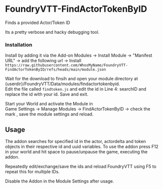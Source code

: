 # FoundryVTT-FindActorTokenByID

Finds a provided Actor/Token ID

Its a pretty verbose and hacky debugging tool.

### Installation

Install by adding it via the Add-on Modules -> Install Module -> "Manifest URL" -> add the following url -> Install  
`https://raw.githubusercontent.com/WhosMyName/FoundryVTT-FindActorTokenByID/refs/heads/main/module.json`

Wait for the download to finsih and open your module directory at {userdir}/FoundryVTT/Data/modules/findactortokenbyid.  
Edit the file called `findtoken.js` and edit the id in Line 4: searchID and replace the id with your id. Save and exit.

Start your World and activate the Module in  
Game Settings -> Manage Modules -> FindActorTokenByID -> check the mark , save the module settings and reload.

## Usage

The addon searches for specified id in the actor, actordelta and token objects in their respective id and uuid variables.
To use the addon press F12 in your world and hit space to pause/unpause the game, executing the addon.

Repeatedly edit/exchange/save the ids and reload FoundryVTT using F5 to repeat this for multiple IDs.

Disable the Addon in the Module Settings after usage.
